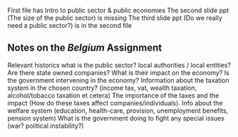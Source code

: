 First file has Intro to public sector & public economies
The second slide ppt (The size of the public sector) is missing
The third slide ppt (Do we really need a public sector?) is in the second file

## Notes on the *Belgium* Assignment

Relevant historics what is the public sector? local authorities / local
entities? Are there state owned companies? What is their impact on the economy?
Is the government intervening in the economy? Information about the taxation
system in the chosen country? (income tax, vat, wealth taxation, alcohol/tobacco
taxation et cetera) The importance of the taxes and the impact (How do these
taxes affect companies/individuals). Info about the welfare system (education,
health-care, provision, unemployment benefits, pension system) What is the
government doing to fight any special issues (war? political instability?)

